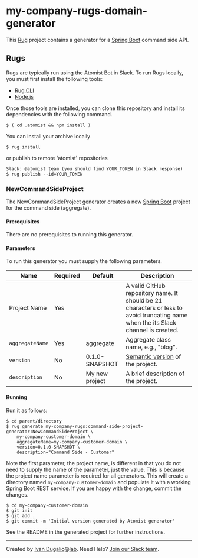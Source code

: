 # my-company-rugs-domain-generator


This [Rug][rug] project contains a generator for a [Spring Boot][boot]
command side API.

[rug]: http://docs.atomist.com/

## Rugs

Rugs are typically run using the Atomist Bot in Slack. To run Rugs
locally, you must first install the following tools:

-   [Rug CLI][rug-cli]
-   [Node.js][node]

[rug-cli]: http://docs.atomist.com/user-guide/interfaces/cli/install/
[node]: https://nodejs.org/

Once those tools are installed, you can clone this repository and
install its dependencies with the following command.

```
$ ( cd .atomist && npm install )
```

You can install your archive locally
```
$ rug install
```
or publish to remote 'atomist' repositories

```
Slack: @atomist team (you should find YOUR_TOKEN in Slack response)
$ rug publish --id=YOUR_TOKEN
```

### NewCommandSideProject

The NewCommandSideProject generator creates a new [Spring
Boot][boot] project for the command side (aggregate).

[boot]: https://projects.spring.io/spring-boot/

#### Prerequisites

There are no prerequisites to running this generator.

#### Parameters

To run this generator you must supply the following parameters.

Name | Required | Default | Description
-----|----------|---------|------------
Project Name | Yes | |  A valid GitHub repository name.  It should be 21 characters or less to avoid truncating name when the its Slack channel is created.
`aggregateName` | Yes | aggregate | Aggregate class name, e.g., "blog".
`version` | No | 0.1.0-SNAPSHOT | [Semantic version][semver] of the project.
`description` | No | My new project | A brief description of the project.

[semver]: http://semver.org

#### Running

Run it as follows:

```
$ cd parent/directory
$ rug generate my-company-rugs:command-side-project-generator:NewCommandSideProject \
    my-company-customer-domain \
    aggregateName=my-company-customer-domain \
    version=0.1.0-SNAPSHOT \
    description="Command Side - Customer"
```

Note the first parameter, the project name, is different in that you
do not need to supply the name of the parameter, just the value.  This
is because the project name parameter is required for all generators.
This will create a directory named `my-company-customer-domain` and populate it
with a working Spring Boot REST service.  If you are happy with the
change, commit the changes.

```
$ cd my-company-customer-domain
$ git init
$ git add .
$ git commit -m 'Initial version generated by Atomist generator'
```

See the README in the generated project for further instructions.

---
Created by [Ivan Dugalic][idugalic]@[lab][lab].
Need Help?  [Join our Slack team][slack].

[idugalic]: http://idugalic.pro
[lab]: http://lab.idugalic.pro
[slack]: https://join.slack.com/t/idugalic/signup
